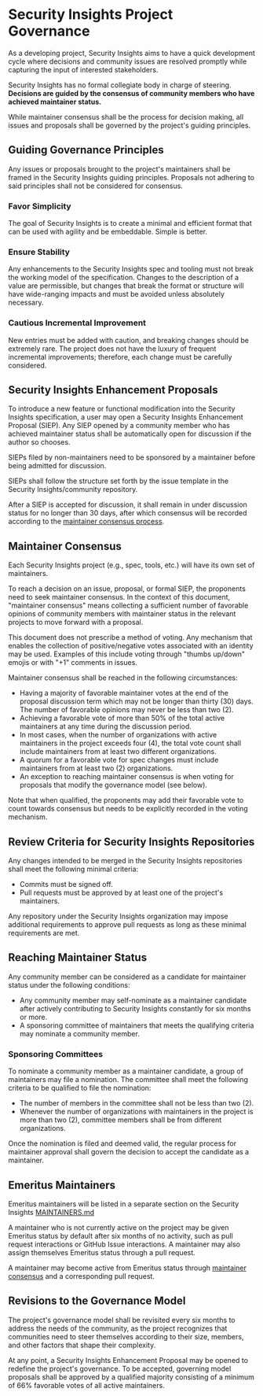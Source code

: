 # Security Insights Project Governance

As a developing project, Security Insights aims to have a quick development cycle where decisions and community issues are resolved promptly while capturing the input of interested stakeholders.

Security Insights has no formal collegiate body in charge of steering. **Decisions are guided by the consensus of community members who have achieved maintainer status.**

While maintainer consensus shall be the process for decision making, all issues and proposals shall be governed by the project's guiding principles.

## Guiding Governance Principles

Any issues or proposals brought to the project's maintainers shall be framed in the Security Insights guiding principles. Proposals not adhering to said principles shall not be considered for consensus.

### Favor Simplicity

The goal of Security Insights is to create a minimal and efficient format that can be used with agility and be embeddable. Simple is better.

### Ensure Stability

Any enhancements to the Security Insights spec and tooling must not break the working model of the specification. Changes to the description of a value are permissible, but changes that break the format or structure will have wide-ranging impacts and must be avoided unless absolutely necessary.

### Cautious Incremental Improvement

New entries must be added with caution, and breaking changes should be extremely rare. The project does not have the luxury of frequent incremental improvements; therefore, each change must be carefully considered.

## Security Insights Enhancement Proposals

To introduce a new feature or functional modification into the Security Insights specification, a user may open a Security Insights Enhancement Proposal (SIEP). Any SIEP opened by a community member who has achieved maintainer status shall be automatically open for discussion if the author so chooses.

SIEPs filed by non-maintainers need to be sponsored by a maintainer before being admitted for discussion.

SIEPs shall follow the structure set forth by the issue template in the Security Insights/community repository.

After a SIEP is accepted for discussion, it shall remain in under discussion status for no longer than 30 days, after which consensus will be recorded according to the [maintainer consensus process](#maintainer-consensus).

## Maintainer Consensus

Each Security Insights project (e.g., spec, tools, etc.) will have its own set of maintainers.

To reach a decision on an issue, proposal, or formal SIEP, the proponents need to seek maintainer consensus. In the context of this document, "maintainer consensus" means collecting a sufficient number of favorable opinions of community members with maintainer status in the relevant projects to move forward with a proposal.

This document does not prescribe a method of voting. Any mechanism that enables the collection of positive/negative votes associated with an identity may be used. Examples of this include voting through "thumbs up/down" emojis or with "+1" comments in issues.

Maintainer consensus shall be reached in the following circumstances:

- Having a majority of favorable maintainer votes at the end of the proposal discussion term which may not be longer than thirty (30) days. The number of favorable opinions may never be less than two (2).
- Achieving a favorable vote of more than 50% of the total active maintainers at any time during the discussion period.
- In most cases, when the number of organizations with active maintainers in the project exceeds four (4), the total vote count shall include maintainers from at least two different organizations.
- A quorum for a favorable vote for spec changes must include maintainers from at least two (2) organizations.
- An exception to reaching maintainer consensus is when voting for proposals that modify the governance model (see below).

Note that when qualified, the proponents may add their favorable vote to count towards consensus but needs to be explicitly recorded in the voting mechanism.

## Review Criteria for Security Insights Repositories

Any changes intended to be merged in the Security Insights repositories shall meet the following minimal criteria:

- Commits must be signed off.
- Pull requests must be approved by at least one of the project's maintainers.

Any repository under the Security Insights organization may impose additional requirements to approve pull requests as long as these minimal requirements are met.

## Reaching Maintainer Status

Any community member can be considered as a candidate for maintainer status under the following conditions:

- Any community member may self-nominate as a maintainer candidate after actively contributing to Security Insights constantly for six months or more.
- A sponsoring committee of maintainers that meets the qualifying criteria may nominate a community member.

### Sponsoring Committees

To nominate a community member as a maintainer candidate, a group of maintainers may file a nomination. The committee shall meet the following criteria to be qualified to file the nomination:

- The number of members in the committee shall not be less than two (2).
- Whenever the number of organizations with maintainers in the project is more than two (2), committee members shall be from different organizations.

Once the nomination is filed and deemed valid, the regular process for maintainer approval shall govern the decision to accept the candidate as a maintainer.

## Emeritus Maintainers

Emeritus maintainers will be listed in a separate section on the Security Insights [MAINTAINERS.md]

A maintainer who is not currently active on the project may be given Emeritus status by default after six months of no activity, such as pull request interactions or GitHub Issue interactions. A maintainer may also assign themselves Emeritus status through a pull request.

A maintainer may become active from Emeritus status through [maintainer consensus] and a corresponding pull request.

## Revisions to the Governance Model

The project's governance model shall be revisited every six months to address the needs of the community, as the project recognizes that communities need to steer themselves according to their size, members, and other factors that shape their complexity.

At any point, a Security Insights Enhancement Proposal may be opened to redefine the project's governance. To be accepted, governing model proposals shall be approved by a qualified majority consisting of a minimum of 66% favorable votes of all active maintainers.

[MAINTAINERS.md]: /MAINTAINERS.md
[Maintainer Consensus]: #maintainer-consensus